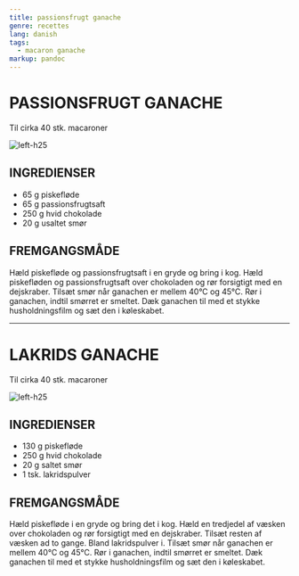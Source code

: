 ```yaml
---
title: passionsfrugt ganache
genre: recettes
lang: danish
tags:
  - macaron ganache
markup: pandoc
---
```


# PASSIONSFRUGT GANACHE

Til cirka 40 stk. macaroner

![](/home/fred/.repo/traductions/recettes/images/macaron_passion.jpg "left-h25")

## INGREDIENSER

- 65 g piskefløde
- 65 g passionsfrugtsaft
- 250 g hvid chokolade
- 20 g usaltet smør

## FREMGANGSMÅDE

Hæld piskefløde og passionsfrugtsaft i en gryde og bring i kog.
Hæld piskefløden og passionsfrugtsaft over chokoladen og rør forsigtigt med en dejskraber.
Tilsæt smør når ganachen er mellem 40°C og 45°C.
Rør i ganachen, indtil smørret er smeltet.
Dæk ganachen til med et stykke husholdningsfilm og sæt den i køleskabet.

---

# LAKRIDS GANACHE

Til cirka 40 stk. macaroner

![](/home/fred/.repo/traductions/recettes/images/macaron_reglisse.jpg "left-h25")

## INGREDIENSER

- 130 g piskefløde
- 250 g hvid chokolade
- 20 g saltet smør
- 1 tsk. lakridspulver

## FREMGANGSMÅDE

Hæld piskefløde i en gryde og bring det i kog.
Hæld en tredjedel af væsken over chokoladen og rør forsigtigt med en dejskraber.
Tilsæt resten af væsken ad to gange.
Bland lakridspulver i.
Tilsæt smør når ganachen er mellem 40°C og 45°C.
Rør i ganachen, indtil smørret er smeltet.
Dæk ganachen til med et stykke husholdningsfilm og sæt den i køleskabet.

